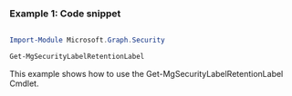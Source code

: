 ### Example 1: Code snippet

```powershell

Import-Module Microsoft.Graph.Security

Get-MgSecurityLabelRetentionLabel

```
This example shows how to use the Get-MgSecurityLabelRetentionLabel Cmdlet.

